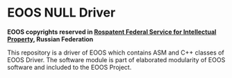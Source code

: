 # EOOS NULL Driver

**EOOS copyrights reserved in [Rospatent Federal Service for Intellectual Property](https://www1.fips.ru/registers-doc-view/fips_servlet?DB=EVM&DocNumber=2017664105&TypeFile=html), Russian Federation**

This repository is a driver of EOOS which contains ASM and C++ classes of EOOS Driver. 
The software module is part of elaborated modularity of EOOS software and included to the EOOS Project.
